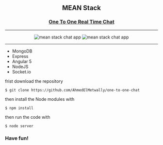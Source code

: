 
<h2  align="center">
    MEAN Stack
</h2>

<h3  align="center">
    <a target='_blank' href="https://one-to-one-chat.herokuapp.com">
        One To One Real Time Chat 
    </a>
</h3>

<hr>

<div  align="center">
    <img src="https://i.imgur.com/smH7BBh.png" alt="mean stack chat app">
    <img src="https://i.imgur.com/4AIlsGU.png" alt="mean stack chat app">
</div>

<hr>

<ul>
    <li>MongoDB</li>
    <li>Express</li>
    <li>Angular 5</li>
    <li>NodeJS</li>
    <li>Socket.io</li>
</ul>


frist download the repository

    $ git clone https://github.com/AhmedElMetwally/one-to-one-chat

then install the Node modules with

    $ npm install

then run the code with 

    $ node server

<h3>Have fun!</h3>
 
